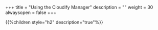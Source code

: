 +++
title = "Using the Cloudify Manager"
description = ""
weight = 30
alwaysopen = false
+++

{{%children style="h2" description="true"%}}
